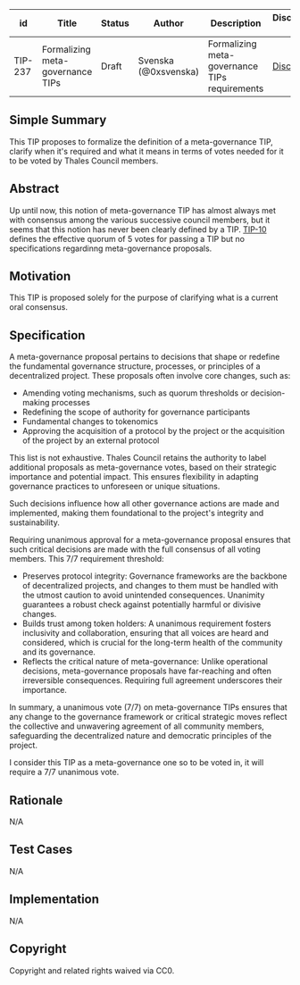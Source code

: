   
| id      | Title | Status | Author | Description | Discussions to | Created |
| ----------- | ----------- | ----------- | ----------- | ----------- | ----------- | ----------- |
| TIP-237 | Formalizing meta-governance TIPs | Draft | Svenska (@0xsvenska) | Formalizing meta-governance TIPs requirements | [Discord](https://discord.gg/thales) | 2024-11-26

## Simple Summary
This TIP proposes to formalize the definition of a meta-governance TIP, clarify when it's required and what it means in terms of votes needed for it to be voted by Thales Council members.

## Abstract
Up until now, this notion of meta-governance TIP has almost always met with consensus among the various successive council members, but it seems that this notion has never been clearly defined by a TIP.
[TIP-10](https://github.com/thales-markets/thales-improvement-proposals/blob/main/TIPs/TIP-10.md) defines the effective quorum of 5 votes for passing a TIP but no specifications regardinng meta-governance proposals.

## Motivation
This TIP is proposed solely for the purpose of clarifying what is a current oral consensus.

## Specification
A meta-governance proposal pertains to decisions that shape or redefine the fundamental governance structure, processes, or principles of a decentralized project. These proposals often involve core changes, such as:

- Amending voting mechanisms, such as quorum thresholds or decision-making processes
- Redefining the scope of authority for governance participants
- Fundamental changes to tokenomics
- Approving the acquisition of a protocol by the project or the acquisition of the project by an external protocol

This list is not exhaustive. Thales Council retains the authority to label additional proposals as meta-governance votes, based on their strategic importance and potential impact. This ensures flexibility in adapting governance practices to unforeseen or unique situations.

Such decisions influence how all other governance actions are made and implemented, making them foundational to the project's integrity and sustainability.

Requiring unanimous approval for a meta-governance proposal ensures that such critical decisions are made with the full consensus of all voting members. This 7/7 requirement threshold:

- Preserves protocol integrity: Governance frameworks are the backbone of decentralized projects, and changes to them must be handled with the utmost caution to avoid unintended consequences. Unanimity guarantees a robust check against potentially harmful or divisive changes.
- Builds trust among token holders: A unanimous requirement fosters inclusivity and collaboration, ensuring that all voices are heard and considered, which is crucial for the long-term health of the community and its governance.
- Reflects the critical nature of meta-governance: Unlike operational decisions, meta-governance proposals have far-reaching and often irreversible consequences. Requiring full agreement underscores their importance.

In summary, a unanimous vote (7/7) on meta-governance TIPs ensures that any change to the governance framework or critical strategic moves reflect the collective and unwavering agreement of all community members, safeguarding the decentralized nature and democratic principles of the project.

I consider this TIP as a meta-governance one so to be voted in, it will require a 7/7 unanimous vote.

## Rationale
N/A

## Test Cases
N/A

## Implementation
N/A

## Copyright
Copyright and related rights waived via CC0.
